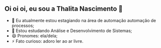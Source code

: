 ## Oi oi oi, eu sou a Thalita Nascimento  👋


- 🔭 Eu atualmente estou estagiando na área de automação automação de processos;
- 🌱 Estou estudando Análise e Desenvolvimento de Sistemas;
- 😄 Pronomes: ela/dela;
- ⚡ Fato curioso: adoro ler ao ar livre.

